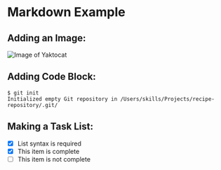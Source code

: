 # Markdown Example
## Adding an Image:
![Image of Yaktocat](https://octodex.github.com/images/yaktocat.png)

## Adding Code Block:
```
$ git init
Initialized empty Git repository in /Users/skills/Projects/recipe-repository/.git/
```

## Making a Task List:
- [x] List syntax is required
- [x] This item is complete
- [ ] This item is not complete
